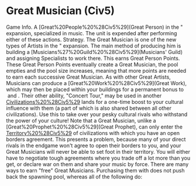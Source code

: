 # Great Musician (Civ5)

Game Info.
A [Great%20People%20%28Civ5%29](Great Person) in the " expansion, specialized in music.
The unit is expended after performing either of these actions.
Strategy.
The Great Musician is one of the new types of Artists in the " expansion. The main method of producing him is building a [Musicians%27%20Guild%20%28Civ5%29](Musicians' Guild) and assigning Specialists to work there. This earns Great Person Points. These Great Person Points eventually create a Great Musician, the pool empties and the pool size increases, meaning that more points are needed to earn each successive Great Musician. 
As with other Great Artists, Musicians can produce a [Great%20Work%20%28Civ5%29](Great Work), which may then be placed within your buildings for a permanent bonus to  and . Their other ability, "Concert Tour," may be used in another [Civilizations%20%28Civ5%29](civilization's) lands for a one-time boost to your cultural influence with them (a part of which is also shared between all other civilizations). Use this to take over your pesky cultural rivals who withstand the power of your culture!
Note that a Great Musician, unlike a [Great%20Prophet%20%28Civ5%29](Great Prophet), can only enter the [Territory%20%28Civ5%29](territory) of civilizations with which you have an open borders agreement. This presents a problem, because many of your direct rivals in the endgame won't agree to open their borders to you, and your Great Musicians will never be able to set foot in their territory. You will either have to negotiate tough agreements where you trade off a lot more than you get, or declare war on them and share your music by force.
There are many ways to earn "free" Great Musicians. Purchasing them with does not push back the spawning pool, whereas all of the following do: